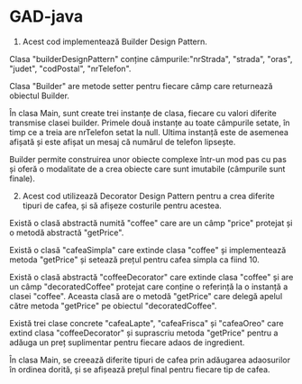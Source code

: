# GAD-java
1. Acest cod implementează Builder Design Pattern.

Clasa "builderDesignPattern" conține câmpurile:"nrStrada", "strada", "oras", "judet", "codPostal", "nrTelefon".

Clasa "Builder" are metode setter pentru fiecare câmp care returnează obiectul Builder.

În clasa Main, sunt create trei instanțe de clasa, fiecare cu valori diferite transmise clasei builder. 
Primele două instanțe au toate câmpurile setate, în timp ce a treia are nrTelefon setat la null. 
Ultima instanță este de asemenea afișată și este afișat un mesaj că numărul de telefon lipsește.

Builder permite construirea unor obiecte complexe într-un mod pas cu pas și oferă o modalitate de a crea obiecte care sunt imutabile (câmpurile sunt finale).

2. Acest cod utilizează Decorator Design Pattern pentru a crea diferite tipuri de cafea, și să afișeze costurile pentru acestea.

Există o clasă abstractă numită "coffee" care are un câmp "price" protejat și o metodă abstractă "getPrice". 

Există o clasă "cafeaSimpla" care extinde clasa "coffee" și implementează metoda "getPrice" și setează prețul pentru cafea simpla ca fiind 10.

Există o clasă abstractă "coffeeDecorator" care extinde clasa "coffee" și are un câmp "decoratedCoffee" protejat care conține o referință la o instanță a clasei "coffee". 
Aceasta clasă are o metodă "getPrice" care delegă apelul către metoda "getPrice" pe obiectul "decoratedCoffee".

Există trei clase concrete "cafeaLapte", "cafeaFrisca" și "cafeaOreo" care extind clasa "coffeeDecorator" și suprascriu metoda "getPrice" 
pentru a adăuga un preț suplimentar pentru fiecare adaos de ingredient.

În clasa Main, se creează diferite tipuri de cafea prin adăugarea adaosurilor în ordinea dorită, și se afișează prețul final pentru fiecare tip de cafea.
